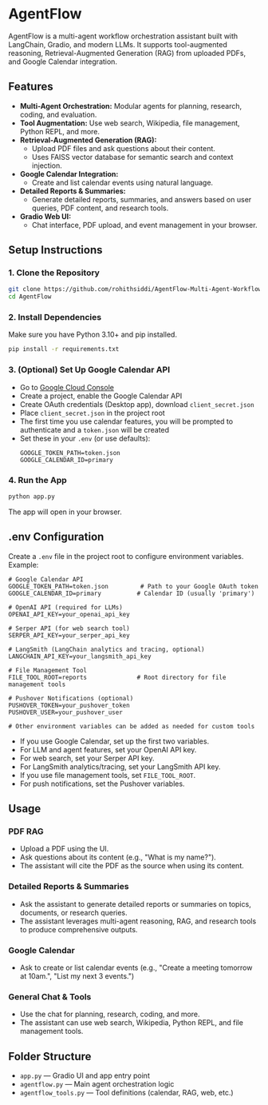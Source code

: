 # AgentFlow

AgentFlow is a multi-agent workflow orchestration assistant built with LangChain, Gradio, and modern LLMs. It supports tool-augmented reasoning, Retrieval-Augmented Generation (RAG) from uploaded PDFs, and Google Calendar integration.

## Features

- **Multi-Agent Orchestration:** Modular agents for planning, research, coding, and evaluation.
- **Tool Augmentation:** Use web search, Wikipedia, file management, Python REPL, and more.
- **Retrieval-Augmented Generation (RAG):**
  - Upload PDF files and ask questions about their content.
  - Uses FAISS vector database for semantic search and context injection.
- **Google Calendar Integration:**
  - Create and list calendar events using natural language.
- **Detailed Reports & Summaries:**
  - Generate detailed reports, summaries, and answers based on user queries, PDF content, and research tools.
- **Gradio Web UI:**
  - Chat interface, PDF upload, and event management in your browser.

## Setup Instructions

### 1. Clone the Repository
```bash
git clone https://github.com/rohithsiddi/AgentFlow-Multi-Agent-Workflow-Orchestration-Assistant.git
cd AgentFlow
```

### 2. Install Dependencies
Make sure you have Python 3.10+ and pip installed.
```bash
pip install -r requirements.txt
```

### 3. (Optional) Set Up Google Calendar API
- Go to [Google Cloud Console](https://console.cloud.google.com/)
- Create a project, enable the Google Calendar API
- Create OAuth credentials (Desktop app), download `client_secret.json`
- Place `client_secret.json` in the project root
- The first time you use calendar features, you will be prompted to authenticate and a `token.json` will be created
- Set these in your `.env` (or use defaults):
  ```
  GOOGLE_TOKEN_PATH=token.json
  GOOGLE_CALENDAR_ID=primary
  ```

### 4. Run the App
```bash
python app.py
```
The app will open in your browser.

## .env Configuration

Create a `.env` file in the project root to configure environment variables. Example:

```
# Google Calendar API
GOOGLE_TOKEN_PATH=token.json         # Path to your Google OAuth token
GOOGLE_CALENDAR_ID=primary          # Calendar ID (usually 'primary')

# OpenAI API (required for LLMs)
OPENAI_API_KEY=your_openai_api_key

# Serper API (for web search tool)
SERPER_API_KEY=your_serper_api_key

# LangSmith (LangChain analytics and tracing, optional)
LANGCHAIN_API_KEY=your_langsmith_api_key

# File Management Tool
FILE_TOOL_ROOT=reports              # Root directory for file management tools

# Pushover Notifications (optional)
PUSHOVER_TOKEN=your_pushover_token
PUSHOVER_USER=your_pushover_user

# Other environment variables can be added as needed for custom tools
```

- If you use Google Calendar, set up the first two variables.
- For LLM and agent features, set your OpenAI API key.
- For web search, set your Serper API key.
- For LangSmith analytics/tracing, set your LangSmith API key.
- If you use file management tools, set `FILE_TOOL_ROOT`.
- For push notifications, set the Pushover variables.

## Usage

### PDF RAG
- Upload a PDF using the UI.
- Ask questions about its content (e.g., "What is my name?").
- The assistant will cite the PDF as the source when using its content.

### Detailed Reports & Summaries
- Ask the assistant to generate detailed reports or summaries on topics, documents, or research queries.
- The assistant leverages multi-agent reasoning, RAG, and research tools to produce comprehensive outputs.

### Google Calendar
- Ask to create or list calendar events (e.g., "Create a meeting tomorrow at 10am.", "List my next 3 events.")

### General Chat & Tools
- Use the chat for planning, research, coding, and more.
- The assistant can use web search, Wikipedia, Python REPL, and file management tools.

## Folder Structure
- `app.py` — Gradio UI and app entry point
- `agentflow.py` — Main agent orchestration logic
- `agentflow_tools.py` — Tool definitions (calendar, RAG, web, etc.)
